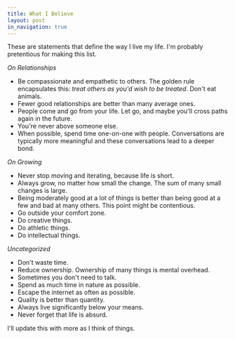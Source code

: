 ```yaml
---
title: What I Believe
layout: post
in_navigation: true
---
```


These are statements that define the way I live my life. I'm probably pretentious for making this list.

*On Relationships*
- Be compassionate and empathetic to others. The golden rule encapsulates this: *treat others as you'd wish to be treated*. Don't eat animals.
- Fewer good relationships are better than many average ones.
- People come and go from your life. Let go, and maybe you'll cross paths again in the future.
- You're never above someone else.
- When possible, spend time one-on-one with people. Conversations are typically more meaningful and these conversations lead to a deeper bond.

*On Growing*
- Never stop moving and iterating, because life is short.
- Always grow, no matter how small the change. The sum of many small changes is large.
- Being moderately good at a lot of things is better than being good at a few and bad at many others. This point might be contentious.
- Go outside your comfort zone.
- Do creative things.
- Do athletic things.
- Do intellectual things.

*Uncategorized*
- Don't waste time.
- Reduce ownership. Ownership of many things is mental overhead.
- Sometimes you don't need to talk.
- Spend as much time in nature as possible.
- Escape the internet as often as possible.
- Quality is better than quantity.
- Always live significantly below your means.
- Never forget that life is absurd.

I'll update this with more as I think of things.
